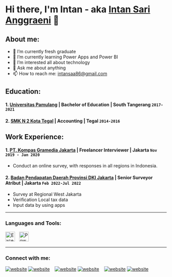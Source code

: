 # Hi there, I'm Intan - aka [Intan Sari Anggraeni](https://www.youtube.com/channel/UC173Y5UwFN2dRuxf7LsgSGQ) 👋
## About me:
- 🔭 I’m currently fresh graduate
- 🌱 I’m currently learning Power Apps and Power BI
- 🤔 I’m interested all about technology
- 💬 Ask me about anything
- 📫 How to reach me: intansaa86@gmail.com

## Education:

#### 1. [Universitas Pamulang](https://www.unpam.ac.id) | Bachelor of Education | South Tangerang `2017-2021`
 #### 2. [SMK N 2 Kota Tegal](https://www.smkn2tegal.sch.id) | Accounting | Tegal `2014-2016`

## Work Experience:
#### 1. [PT. Kompas Gramedia Jakarta](https://https://www.kompasgramedia.com/) | Freelancer Interviewer | Jakarta `Nov 2019 - Jan 2020`
   -  Conduct an online survey, with responses in all regions in Indonesia.
#### 2. [Badan Pendapatan Daerah Provinsi DKI Jakarta](https://https://bapenda.jakarta.go.id) | Senior Surveyor Atribut | Jakarta `Feb 2022-Jul 2022`
   - Survey at Regional West Jakarta 
   - Verification Local tax data
   - Input data by using apps
---

### Languages and Tools:
[<img align="left" alt="Excel" width="30px" src="https://is2-ssl.mzstatic.com/image/thumb/Purple126/v4/a8/fd/5a/a8fd5a84-c6f1-355f-3b9f-6e86598efaa3/XCEL.png/1200x630bb.png" style="padding-right:10px;" />][webdev]
[<img align="left" alt="Power BI" width="30px" src="https://powerbi.microsoft.com/pictures/application-logos/svg/powerbi.svg" style="padding-right:0px;" />][webdev]
<br />
<br />

---
### Connect with me:

[![website](./img/youtube-light.svg)](https://www.youtube.com/channel/UC173Y5UwFN2dRuxf7LsgSGQ-light-mode-only)
[![website](./img/youtube-dark.svg)](https://www.youtube.com/channel/UC173Y5UwFN2dRuxf7LsgSGQ-dark-mode-only)
&nbsp;&nbsp;
[![website](./img/linkedin-light.svg)](https://www.linkedin.com/in/intansarianggraeni#gh-light-mode-only)
[![website](./img/linkedin-dark.svg)](https://www.linkedin.com/in/intansarianggraeni#gh-dark-mode-only)
&nbsp;&nbsp;
[![website](./img/instagram-light.svg)](https://instagram.com/tans.pdf#gh-light-mode-only)
[![website](./img/instagram-dark.svg)](https://instagram.com/tans.pdf#gh-dark-mode-only)



[webdev]: https://github.com/Tansaa/Tansaa
